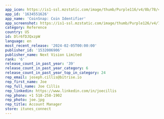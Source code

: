 ```yaml
---
app_icon: https://is1-ssl.mzstatic.com/image/thumb/Purple116/v4/8b/78/4e/8b784e2c-b03a-9ef8-2514-0cbd30f15939/AppIcon-0-0-1x_U007emarketing-0-7-0-85-220.png/1024x1024bb.png
app_id: '1634551626'
app_name: 'CoinSnap: Coin Identifier'
app_screenshot: https://is1-ssl.mzstatic.com/image/thumb/Purple126/v4/7e/bb/7a/7ebb7a98-2232-c5ed-3163-7403b0d1d318/e333726f-9b0b-4b75-bdff-335256e0c93a_X-1.jpg/1242x2688bb.png
category: Reference
country: US
id: Dlr6fDJQxzpW
language: en
most_recent_release: '2024-02-05T00:00:00'
publisher_id: '1532006906'
publisher_name: Next Vision Limited
rank: '6'
release_count_in_past_year: '39'
release_count_in_past_year_category: 6
release_count_in_past_year_top_in_category: 24
rep_email: joseph.cillis@bitrise.io
rep_first_name: Joe
rep_full_name: Joe Cillis
rep_linkedin: https://www.linkedin.com/in/joecillis
rep_phone: +1 518-258-1902
rep_photo: joe.jpg
rep_title: Account Manager
store: itunes_connect
---
```

